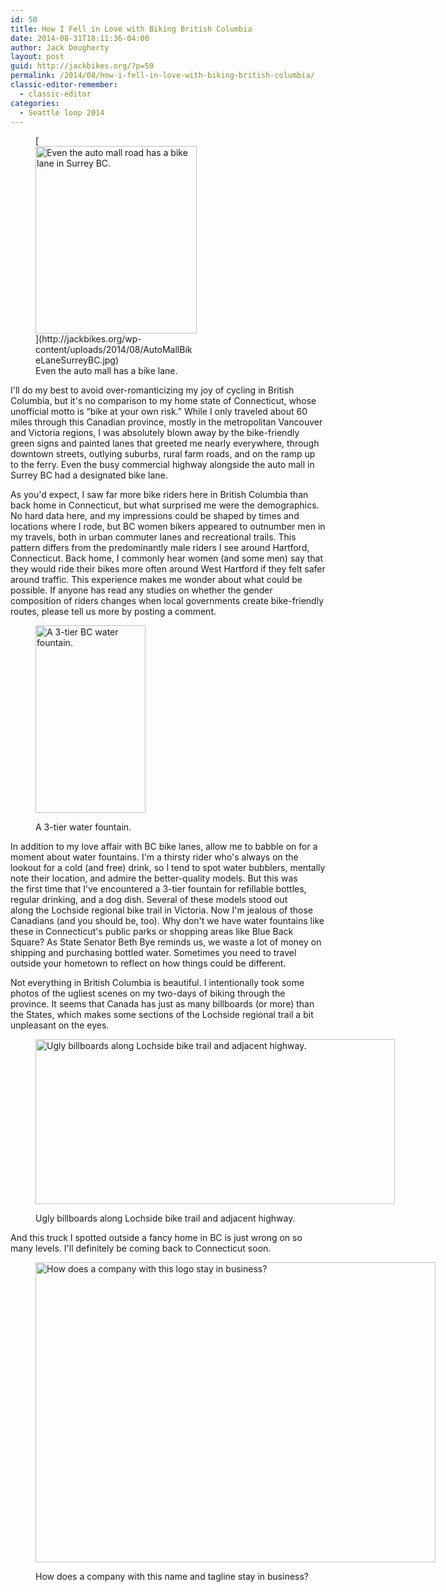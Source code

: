 ```yaml
---
id: 50
title: How I Fell in Love with Biking British Columbia
date: 2014-08-31T18:11:36-04:00
author: Jack Dougherty
layout: post
guid: http://jackbikes.org/?p=50
permalink: /2014/08/how-i-fell-in-love-with-biking-british-columbia/
classic-editor-remember:
  - classic-editor
categories:
  - Seattle loop 2014
---
```

<figure id="attachment_51" aria-describedby="caption-attachment-51" style="width: 258px" class="wp-caption alignright">[<img class="size-medium wp-image-51" src="http://jackbikes.org/wp-content/uploads/2014/08/AutoMallBikeLaneSurreyBC-258x300.jpg" alt="Even the auto mall road has a bike lane in Surrey BC." width="258" height="300" srcset="https://jackbikes.org/wp-content/uploads/2014/08/AutoMallBikeLaneSurreyBC-258x300.jpg 258w, https://jackbikes.org/wp-content/uploads/2014/08/AutoMallBikeLaneSurreyBC.jpg 458w" sizes="(max-width: 258px) 100vw, 258px" />](http://jackbikes.org/wp-content/uploads/2014/08/AutoMallBikeLaneSurreyBC.jpg)<figcaption id="caption-attachment-51" class="wp-caption-text">Even the auto mall has a bike lane.</figcaption></figure> 

I'll do my best to avoid over-romanticizing my joy of cycling in British Columbia, but it's no comparison to my home state of Connecticut, whose unofficial motto is &#8220;bike at your own risk.&#8221; While I only traveled about 60 miles through this Canadian province, mostly in the metropolitan Vancouver and Victoria regions, I was absolutely blown away by the bike-friendly green signs and painted lanes that greeted me nearly everywhere, through downtown streets, outlying suburbs, rural farm roads, and on the ramp up to the ferry. Even the busy commercial highway alongside the auto mall in Surrey BC had a designated bike lane.

As you'd expect, I saw far more bike riders here in British Columbia than back home in Connecticut, but what surprised me were the demographics. No hard data here, and my impressions could be shaped by times and locations where I rode, but BC women bikers appeared to outnumber men in my travels, both in urban commuter lanes and recreational trails. This pattern differs from the predominantly male riders I see around Hartford, Connecticut. Back home, I commonly hear women (and some men) say that they would ride their bikes more often around West Hartford if they felt safer around traffic. This experience makes me wonder about what could be possible. If anyone has read any studies on whether the gender composition of riders changes when local governments create bike-friendly routes, please tell us more by posting a comment.<figure id="attachment_53" aria-describedby="caption-attachment-53" style="width: 176px" class="wp-caption alignright">

[<img class="size-medium wp-image-53" src="http://jackbikes.org/wp-content/uploads/2014/08/WaterFountainBC-176x300.jpg" alt="A 3-tier BC water fountain." width="176" height="300" srcset="https://jackbikes.org/wp-content/uploads/2014/08/WaterFountainBC-176x300.jpg 176w, https://jackbikes.org/wp-content/uploads/2014/08/WaterFountainBC.jpg 376w" sizes="(max-width: 176px) 100vw, 176px" />](http://jackbikes.org/wp-content/uploads/2014/08/WaterFountainBC.jpg)<figcaption id="caption-attachment-53" class="wp-caption-text">A 3-tier water fountain.</figcaption></figure> 

In addition to my love affair with BC bike lanes, allow me to babble on for a moment about water fountains. I'm a thirsty rider who's always on the lookout for a cold (and free) drink, so I tend to spot water bubblers, mentally note their location, and admire the better-quality models. But this was the first time that I've encountered a 3-tier fountain for refillable bottles, regular drinking, and a dog dish. Several of these models stood out along the Lochside regional bike trail in Victoria. Now I'm jealous of those Canadians (and you should be, too). Why don't we have water fountains like these in Connecticut's public parks or shopping areas like Blue Back Square? As State Senator Beth Bye reminds us, we waste a lot of money on shipping and purchasing bottled water. Sometimes you need to travel outside your hometown to reflect on how things could be different.

Not everything in British Columbia is beautiful. I intentionally took some photos of the ugliest scenes on my two-days of biking through the province. It seems that Canada has just as many billboards (or more) than the States, which makes some sections of the Lochside regional trail a bit unpleasant on the eyes.<figure id="attachment_55" aria-describedby="caption-attachment-55" style="width: 575px" class="wp-caption aligncenter">

[<img class="size-full wp-image-55" src="http://jackbikes.org/wp-content/uploads/2014/08/BillboardsBC.jpg" alt="Ugly billboards along Lochside bike trail and adjacent highway." width="575" height="264" srcset="https://jackbikes.org/wp-content/uploads/2014/08/BillboardsBC.jpg 575w, https://jackbikes.org/wp-content/uploads/2014/08/BillboardsBC-300x137.jpg 300w" sizes="(max-width: 575px) 100vw, 575px" />](http://jackbikes.org/wp-content/uploads/2014/08/BillboardsBC.jpg)<figcaption id="caption-attachment-55" class="wp-caption-text">Ugly billboards along Lochside bike trail and adjacent highway.</figcaption></figure> 

And this truck I spotted outside a fancy home in BC is just wrong on so many levels. I'll definitely be coming back to Connecticut soon.<figure id="attachment_56" aria-describedby="caption-attachment-56" style="width: 640px" class="wp-caption aligncenter">

[<img class="size-full wp-image-56" src="http://jackbikes.org/wp-content/uploads/2014/08/SynLawn.jpg" alt="How does a company with this logo stay in business?" width="640" height="480" srcset="https://jackbikes.org/wp-content/uploads/2014/08/SynLawn.jpg 640w, https://jackbikes.org/wp-content/uploads/2014/08/SynLawn-300x225.jpg 300w" sizes="(max-width: 640px) 100vw, 640px" />](http://jackbikes.org/wp-content/uploads/2014/08/SynLawn.jpg)<figcaption id="caption-attachment-56" class="wp-caption-text">How does a company with this name and tagline stay in business?</figcaption></figure> 

&nbsp;